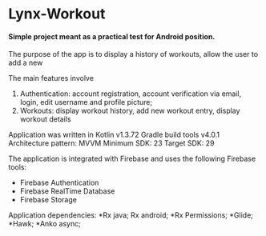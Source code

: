 # Lynx-Workout

<h4>Simple project meant as a practical test for Android position. </h4>

The purpose of the app is to display a history of workouts, allow the user to add a new 

The main features involve
1. Authentication: account registration, account verification via email, login, edit username and profile picture;
2. Workouts: display workout history, add new workout entry, display workout details

Application was written in Kotlin v1.3.72
Gradle build tools v4.0.1
Architecture pattern: MVVM
Minimum SDK:  23
Target SDK: 29

The application is integrated with Firebase and uses the following Firebase tools:
* Firebase Authentication
* Firebase RealTime Database
* Firebase Storage

Application dependencies:
*Rx java; Rx android;
*Rx Permissions;
*Glide;
*Hawk;
*Anko async;
